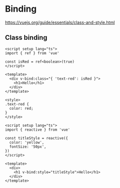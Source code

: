 # Binding

https://vuejs.org/guide/essentials/class-and-style.html

## Class binding

```vue
<script setup lang="ts">
import { ref } from 'vue'

const isRed = ref<boolean>(true)
</script>

<template>
  <div v-bind:class="{ 'text-red': isRed }">
    <h1>Hello</h1>
  </div>
</template>

<style>
.text-red {
  color: red;
}
</style>
```

```vue
<script setup lang="ts">
import { reactive } from 'vue'

const titleStyle = reactive({
  color: 'yellow',
  fontSize: '50px',
})
</script>

<template>
  <div>
    <h1 v-bind:style="titleStyle">Hello</h1>
  </div>
</template>
```
